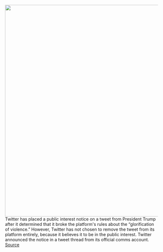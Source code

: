 <img src='https://cdn.vox-cdn.com/thumbor/T6TF4JwoLffBtuYykEFksbZ-VKA=/0x0:1520x1013/1200x800/filters:focal(639x386:881x628)/cdn.vox-cdn.com/uploads/chorus_image/image/66867828/trump_tweet_centered.0.jpg' width='700px' /><br/>
Twitter has placed a public interest notice on a tweet from President Trump after it determined that it broke the platform's rules about the “glorification of violence.” However, Twitter has not chosen to remove the tweet from its platform entirely, because it believes it to be in the public interest. Twitter announced the notice in a tweet thread from its official comms account.
<a href='https://www.theverge.com/2020/5/29/21274323/trump-twitter-glorifying-violence-minneapolis-shooting-looting-notice-restriction'> Source <a/>